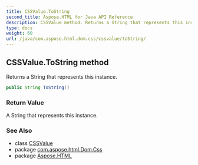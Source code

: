 ```yaml
---
title: CSSValue.ToString
second_title: Aspose.HTML for Java API Reference
description: CSSValue method. Returns a String that represents this instance
type: docs
weight: 60
url: /java/com.aspose.html.dom.css/cssvalue/toString/
---
```

## CSSValue.ToString method

Returns a String that represents this instance.

```java
public String ToString()
```

### Return Value

A String that represents this instance.

### See Also

* class [CSSValue](../)
* package [com.aspose.html.Dom.Css](../../cssvalue/)
* package [Aspose.HTML](../../../)
